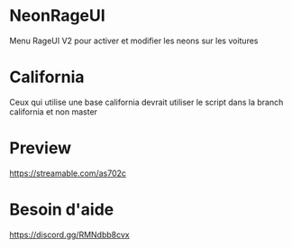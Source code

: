 # NeonRageUI
Menu RageUI V2 pour activer et modifier les neons sur les voitures

# California
Ceux qui utilise une base california devrait utiliser le script dans la branch california et non master

# Preview
https://streamable.com/as702c

# Besoin d'aide 
https://discord.gg/RMNdbb8cvx
